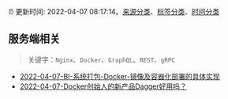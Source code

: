 :alarm_clock: 更新时间: 2022-04-07 08:17:14。[来源分类](../README.md)、[标签分类](../TAGS.md)、[时间分类](../TIMELINE.md)

## 服务端相关


> 关键字：`Nginx`、`Docker`、`GraphQL`、`REST`、`gRPC`



- [2022-04-07-BI-系统打包-Docker-镜像及容器化部署的具体实现](https://www.v2ex.com/t/845484) 
- [2022-04-07-Docker创始人的新产品Dagger好用吗？](https://toutiao.io/k/0cl3zma) 